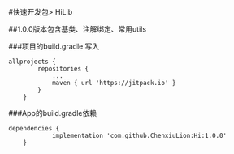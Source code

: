 #快速开发包> HiLib

##1.0.0版本包含基类、注解绑定、常用utils

###项目的build.gradle 写入

```
allprojects {
		repositories {
			...
			maven { url 'https://jitpack.io' }
		}
	}
```

###App的build.gradle依赖
```
dependencies {
	        implementation 'com.github.ChenxiuLion:Hi:1.0.0'
	}
```

